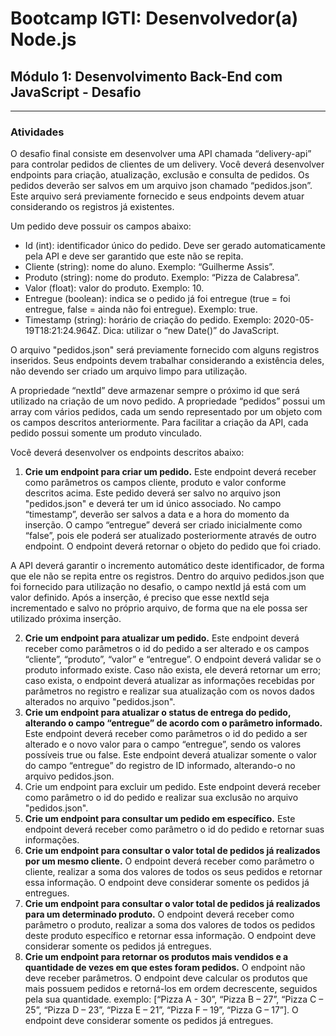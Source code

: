 # Bootcamp IGTI: Desenvolvedor(a) Node.js
## Módulo 1: Desenvolvimento Back-End com JavaScript - Desafio
---
### Atividades
O desafio final consiste em desenvolver uma API chamada “delivery-api” para controlar pedidos de clientes de um delivery. Você deverá desenvolver endpoints para criação, atualização, exclusão e consulta de pedidos. Os pedidos deverão ser salvos em um arquivo json chamado “pedidos.json”. Este arquivo será previamente fornecido e seus endpoints devem atuar considerando os registros já existentes.

Um pedido deve possuir os campos abaixo:

* Id (int): identificador único do pedido. Deve ser gerado automaticamente pela API e deve ser garantido que este não se repita.
* Cliente (string): nome do aluno. Exemplo: “Guilherme Assis”.
* Produto (string): nome do produto. Exemplo: “Pizza de Calabresa”.
* Valor (float): valor do produto. Exemplo: 10.
* Entregue (boolean): indica se o pedido já foi entregue (true = foi entregue, false = ainda não foi entregue). Exemplo: true.
* Timestamp (string): horário de criação do pedido. Exemplo: 2020-05-19T18:21:24.964Z. Dica: utilizar o “new Date()” do JavaScript.

O arquivo "pedidos.json" será previamente fornecido com alguns registros inseridos. Seus endpoints devem trabalhar considerando a existência deles, não devendo ser criado um arquivo limpo para utilização.

A propriedade “nextId” deve armazenar sempre o próximo id que será utilizado na criação de um novo pedido. A propriedade “pedidos” possui um array com vários pedidos, cada um sendo representado por um objeto com os campos descritos anteriormente. Para facilitar a criação da API, cada pedido possui somente um produto vinculado.

Você deverá desenvolver os endpoints descritos abaixo:

1. **Crie um endpoint para criar um pedido.** Este endpoint deverá receber como parâmetros os campos cliente, produto e valor conforme descritos acima. Este pedido deverá ser salvo no arquivo json "pedidos.json" e deverá ter um id único associado. No campo “timestamp”, deverão ser salvos a data e a hora do momento da inserção. O campo “entregue” deverá ser criado inicialmente como “false”, pois ele poderá ser atualizado posteriormente através de outro endpoint. O endpoint deverá retornar o objeto do pedido que foi criado.

A API deverá garantir o incremento automático deste identificador, de forma que ele não se repita entre os registros. Dentro do arquivo pedidos.json que foi fornecido para utilização no desafio, o campo nextId já está com um valor definido. Após a inserção, é preciso que esse nextId seja incrementado e salvo no próprio arquivo, de forma que na ele possa ser utilizado próxima inserção.

2. **Crie um endpoint para atualizar um pedido.** Este endpoint deverá receber como parâmetros o id do pedido a ser alterado e os campos “cliente”, “produto”, “valor” e “entregue”. O endpoint deverá validar se o produto informado existe. Caso não exista, ele deverá retornar um erro; caso exista, o endpoint deverá atualizar as informações recebidas por parâmetros no registro e realizar sua atualização com os novos dados alterados no arquivo "pedidos.json".
3. **Crie um endpoint para atualizar o status de entrega do pedido, alterando o campo “entregue” de acordo com o parâmetro informado.** Este endpoint deverá receber como parâmetros o id do pedido a ser alterado e o novo valor para o campo “entregue”, sendo os valores possíveis true ou false. Este endpoint deverá atualizar somente o valor do campo “entregue” do registro de ID informado, alterando-o no arquivo pedidos.json.
4. Crie um endpoint para excluir um pedido. Este endpoint deverá receber como parâmetro o id do pedido e realizar sua exclusão no arquivo "pedidos.json".
5. **Crie um endpoint para consultar um pedido em específico.** Este endpoint deverá receber como parâmetro o id do pedido e retornar suas informações.
6. **Crie um endpoint para consultar o valor total de pedidos já realizados por um mesmo cliente.** O endpoint deverá receber como parâmetro o cliente, realizar a soma dos valores de todos os seus pedidos e retornar essa informação. O endpoint deve considerar somente os pedidos já entregues.
7. **Crie um endpoint para consultar o valor total de pedidos já realizados para um determinado produto.** O endpoint deverá receber como parâmetro o produto, realizar a soma dos valores de todos os pedidos deste produto específico e retornar essa informação. O endpoint deve considerar somente os pedidos já entregues.
8. **Crie um endpoint para retornar os produtos mais vendidos e a quantidade de vezes em que estes foram pedidos.** O endpoint não deve receber parâmetros. O endpoint deve calcular os produtos que mais possuem pedidos e retorná-los em ordem
decrescente, seguidos pela sua quantidade. exemplo: [“Pizza A - 30”, “Pizza B – 27”, “Pizza C – 25”, “Pizza D – 23”, “Pizza E – 21”, “Pizza F – 19”, “Pizza G – 17”]. O endpoint deve considerar somente os pedidos já entregues.

